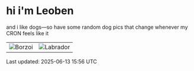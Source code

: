 # hi i'm Leoben

and i like dogs—so have some random dog pics that change whenever my CRON feels like it

|  |  |
|--------|----------|
| ![Borzoi](https://random-dog-vercel.vercel.app/api/random-borzoi?v=1749830165) | ![Labrador](https://random-dog-vercel.vercel.app/api/random-labrador?v=1749830165) |

Last updated: 2025-06-13 15:56 UTC
